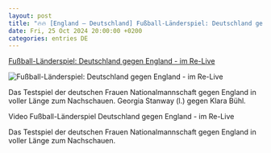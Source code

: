 ```yaml
---
layout: post
title: "🔥🔥 [England – Deutschland] Fußball-Länderspiel: Deutschland gegen England - im Re-Live"
date: Fri, 25 Oct 2024 20:00:00 +0200
categories: entries DE
---
```

[Fußball-Länderspiel: Deutschland gegen England - im Re-Live](https://www.sportschau.de/fussball/frauen-nationalmannschaft/deutschland-gegen-england-im-re-live,ger-eng-relive-100.html)

![Fußball-Länderspiel: Deutschland gegen England - im Re-Live](https://images.sportschau.de/image/6bc2fbb8-b32c-48dc-a253-f66c6ba15026/AAABksVgJ7A/AAABkZLhkrw/16x9-1280/eng-ger-100.jpg)

Das Testspiel der deutschen Frauen Nationalmannschaft gegen England in voller Länge zum Nachschauen. Georgia Stanway (l.) gegen Klara Bühl.

Video Fußball-Länderspiel Deutschland gegen England - im Re-Live

Das Testspiel der deutschen Frauen Nationalmannschaft gegen England in voller Länge zum Nachschauen.

